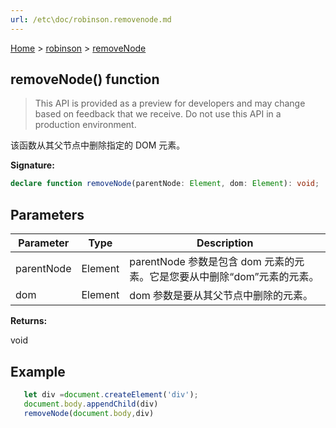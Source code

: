 ```yaml
---
url: /etc\doc/robinson.removenode.md
---
```

[Home](./index.md) > [robinson](./robinson.md) > [removeNode](./robinson.removenode.md)

## removeNode() function

> This API is provided as a preview for developers and may change based on feedback that we receive. Do not use this API in a production environment.

该函数从其父节点中删除指定的 DOM 元素。

**Signature:**

```typescript
declare function removeNode(parentNode: Element, dom: Element): void;
```

## Parameters

|  Parameter | Type | Description |
|  --- | --- | --- |
|  parentNode | Element | parentNode 参数是包含 dom 元素的元素。它是您要从中删除“dom”元素的元素。 |
|  dom | Element | dom 参数是要从其父节点中删除的元素。 |

**Returns:**

void

## Example

```JavaScript
   let div =document.createElement('div');
   document.body.appendChild(div)
   removeNode(document.body,div)
```
